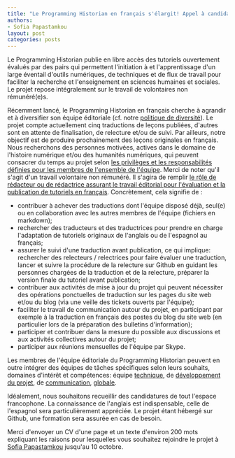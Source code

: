 ```yaml
---
title: "Le Programming Historian en français s'élargit! Appel à candidatures pour de nouveaux membres"
authors:
- Sofia Papastamkou
layout: post
categories: posts
---
```


Le Programming Historian publie en libre accès des tutoriels ouvertement évalués par des pairs qui permettent l'initiation à et l'apprentissage d'un large éventail d'outils numériques, de techniques et de flux de travail pour faciliter la recherche et l'enseignement en sciences humaines et sociales. Le projet repose intégralement sur le travail de volontaires non rémunéré(e)s. 

Récemment lancé, le Programming Historian en français cherche à agrandir et à diversifier son équipe éditoriale (cf. notre [politique de diversité](https://programminghistorian.org/fr/apropos)). Le projet compte actuellement cinq traductions de leçons publiées, d'autres sont en attente de finalisation, de relecture et/ou de suivi. Par ailleurs, notre objectif est de produire prochainement des leçons originales en français. Nous recherchons des personnes motivées, actives dans le domaine de l'histoire numérique et/ou des humanités numériques, qui peuvent consacrer du temps au projet selon [les privilèges et les responsabilités définies pour les membres de l'ensemble de l'équipe](/jekyll/wiki/Privileges-and-Responsibilities-of-Membership). Merci de noter qu'il s'agit d'un travail volontaire non rémunéré. Il s'agira de remplir [le rôle de rédacteur ou de rédactrice assurant le travail éditorial pour l'évaluation et la publication de tutoriels en français](/fr/consignes-redacteurs). Concrètement, cela signifie de :

- contribuer à achever des traductions dont l'équipe disposé déjà, seul(e) ou en collaboration avec les autres membres de l'équipe (fichiers en markdown); 
- rechercher des traducteurs et des traductrices pour prendre en charge l'adaptation de tutoriels originaux de l'anglais ou de l'espagnol au français;
- assurer le suivi d'une traduction avant publication, ce qui implique: rechercher des relecteurs / relectrices pour faire évaluer une traduction, lancer et suivre la procédure de la relecture sur Github en guidant les personnes chargées de la traduction et de la relecture, préparer la version finale du tutoriel avant publication; 
- contribuer aux activités de mise à jour du projet qui peuvent nécessiter des opérations ponctuelles de traduction sur les pages du site web et/ou du blog (via une veille des tickets ouverts par l'équipe);
- faciliter le travail de communication autour du projet, en participant par exemple à la traduction en français des postes du blog du site web (en particulier lors de la préparation des bulletins d'information);   
- participer et contribuer dans la mesure du possible aux discussions et aux activités collectives autour du projet;
- participer aux réunions mensuelles de l'équipe par Skype. 

Les membres de l'équipe éditoriale du Programming Historian peuvent en outre intégrer des équipes de tâches spécifiques selon leurs souhaits, domaines d'intérêt et compétences: équipe [technique](https://github.com/programminghistorian/jekyll/wiki/Technical-Team), de [développement du projet](https://github.com/programminghistorian/jekyll/wiki/Project-Development-Team), de [communication](https://github.com/programminghistorian/jekyll/wiki/Communication-Team), [globale](https://github.com/programminghistorian/jekyll/wiki/Global-Team).
  
Idéalement, nous souhaitons recueillir des candidatures de tout l'espace francophone. La connaissance de l'anglais est indispensable, celle de l'espagnol sera particulièrement appréciée. Le projet étant hébergé sur Github, une formation sera assurée en cas de besoin. 

Merci d'envoyer un CV d'une page et un texte d'environ 200 mots expliquant les raisons pour lesquelles vous souhaitez rejoindre le projet à <a href="mailto:sofia.papastamkou@gmail.com">Sofia Papastamkou</a> jusqu'au 10 octobre.  
